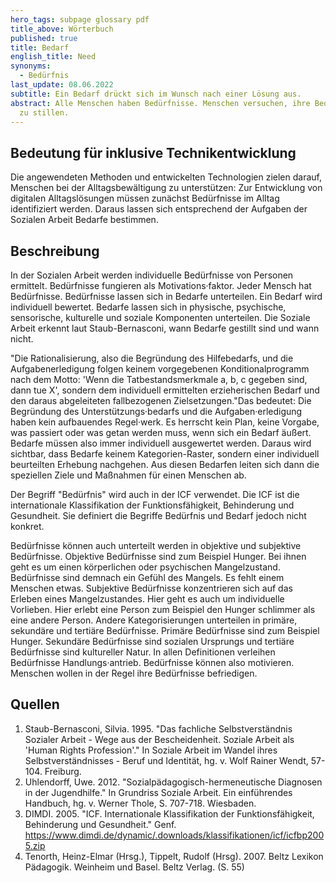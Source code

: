 ```yaml
---
hero_tags: subpage glossary pdf
title_above: Wörterbuch
published: true
title: Bedarf
english_title: Need
synonyms:
  - Bedürfnis
last_update: 08.06.2022
subtitle: Ein Bedarf drückt sich im Wunsch nach einer Lösung aus.
abstract: Alle Menschen haben Bedürfnisse. Menschen versuchen, ihre Bedürfnisse
  zu stillen.
---
```

## Bedeutung für inklusive Technikentwicklung

Die angewendeten Methoden und entwickelten Technologien zielen darauf, Menschen bei der Alltagsbewältigung zu unterstützen: Zur Entwicklung von digitalen Alltagslösungen müssen zunächst Bedürfnisse im Alltag identifiziert werden. Daraus lassen sich entsprechend der Aufgaben der Sozialen Arbeit Bedarfe bestimmen.

## Beschreibung

In der Sozialen Arbeit werden individuelle Bedürfnisse von Personen ermittelt. Bedürfnisse fungieren als Motivations·faktor. Jeder Mensch hat Bedürfnisse. Bedürfnisse lassen sich in Bedarfe unterteilen. Ein Bedarf wird individuell bewertet. Bedarfe lassen sich in physische, psychische, sensorische, kulturelle und soziale Komponenten unterteilen. Die Soziale Arbeit erkennt laut Staub-Bernasconi, wann Bedarfe gestillt sind und wann nicht.

"Die Rationalisierung, also die Begründung des Hilfebedarfs, und die Aufgabenerledigung folgen keinem vorgegebenen Konditionalprogramm nach dem Motto: 'Wenn die Tatbestandsmerkmale a, b, c gegeben sind, dann tue X', sondern dem individuell ermittelten erzieherischen Bedarf und den daraus abgeleiteten fallbezogenen Zielsetzungen."Das bedeutet: Die Begründung des Unterstützungs·bedarfs und die Aufgaben·erledigung haben kein aufbauendes Regel·werk. Es herrscht kein Plan, keine Vorgabe, was passiert oder was getan werden muss, wenn sich ein Bedarf äußert. Bedarfe müssen also immer individuell ausgewertet werden. Daraus wird sichtbar, dass Bedarfe keinem Kategorien-Raster, sondern einer individuell beurteilten Erhebung nachgehen. Aus diesen Bedarfen leiten sich dann die speziellen Ziele und Maßnahmen für einen Menschen ab.

Der Begriff "Bedürfnis" wird auch in der ICF verwendet. Die ICF ist die internationale Klassifikation der Funktionsfähigkeit, Behinderung und Gesundheit. Sie definiert die Begriffe Bedürfnis und Bedarf jedoch nicht konkret.

Bedürfnisse können auch unterteilt werden in objektive und subjektive Bedürfnisse. Objektive Bedürfnisse sind zum Beispiel Hunger. Bei ihnen geht es um einen körperlichen oder psychischen Mangelzustand. Bedürfnisse sind demnach ein Gefühl des Mangels. Es fehlt einem Menschen etwas. Subjektive Bedürfnisse konzentrieren sich auf das Erleben eines Mangelzustandes. Hier geht es auch um individuelle Vorlieben. Hier erlebt eine Person zum Beispiel den Hunger schlimmer als eine andere Person. Andere Kategorisierungen unterteilen in primäre, sekundäre und tertiäre Bedürfnisse. Primäre Bedürfnisse sind zum Beispiel Hunger. Sekundäre Bedürfnisse sind sozialen Ursprungs und tertiäre Bedürfnisse sind kultureller Natur. In allen Definitionen verleihen Bedürfnisse Handlungs·antrieb. Bedürfnisse können also motivieren. Menschen wollen in der Regel ihre Bedürfnisse befriedigen.

## Quellen

1. Staub-Bernasconi, Silvia. 1995. "Das fachliche Selbstverständnis Sozialer Arbeit - Wege aus der Bescheidenheit. Soziale Arbeit als 'Human Rights Profession'." In Soziale Arbeit im Wandel ihres Selbstverständnisses - Beruf und Identität, hg. v. Wolf Rainer Wendt, 57-104. Freiburg.
2. Uhlendorff, Uwe. 2012. "Sozialpädagogisch-hermeneutische Diagnosen in der Jugendhilfe." In Grundriss Soziale Arbeit. Ein einführendes Handbuch, hg. v. Werner Thole, S. 707-718. Wiesbaden.
3. DIMDI. 2005. "ICF. Internationale Klassifikation der Funktionsfähigkeit, Behinderung und Gesundheit." Genf. https://www.dimdi.de/dynamic/.downloads/klassifikationen/icf/icfbp2005.zip
4. Tenorth, Heinz-Elmar (Hrsg.), Tippelt, Rudolf (Hrsg). 2007. Beltz Lexikon Pädagogik. Weinheim und Basel. Beltz Verlag. (S. 55)